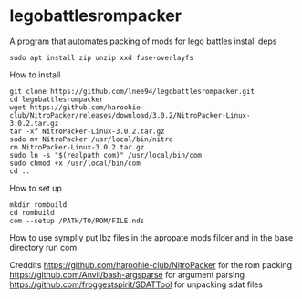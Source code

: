 # legobattlesrompacker
A program that automates packing of mods for lego battles
install deps
```
sudo apt install zip unzip xxd fuse-overlayfs

```


How to install
```
git clone https://github.com/lnee94/legobattlesrompacker.git
cd legobattlesrompacker
wget https://github.com/haroohie-club/NitroPacker/releases/download/3.0.2/NitroPacker-Linux-3.0.2.tar.gz
tar -xf NitroPacker-Linux-3.0.2.tar.gz
sudo mv NitroPacker /usr/local/bin/nitro
rm NitroPacker-Linux-3.0.2.tar.gz
sudo ln -s "$(realpath com)" /usr/local/bin/com
sudo chmod +x /usr/local/bin/com
cd ..
```

How to set up
```
mkdir rombuild
cd rombuild
com --setup /PATH/TO/ROM/FILE.nds
```
How to use symplly put lbz files in the apropate mods filder and in the base directory run com








Creddits 
https://github.com/haroohie-club/NitroPacker for the rom packing
https://github.com/Anvil/bash-argsparse for argument parsing
https://github.com/froggestspirit/SDATTool for unpacking sdat files

